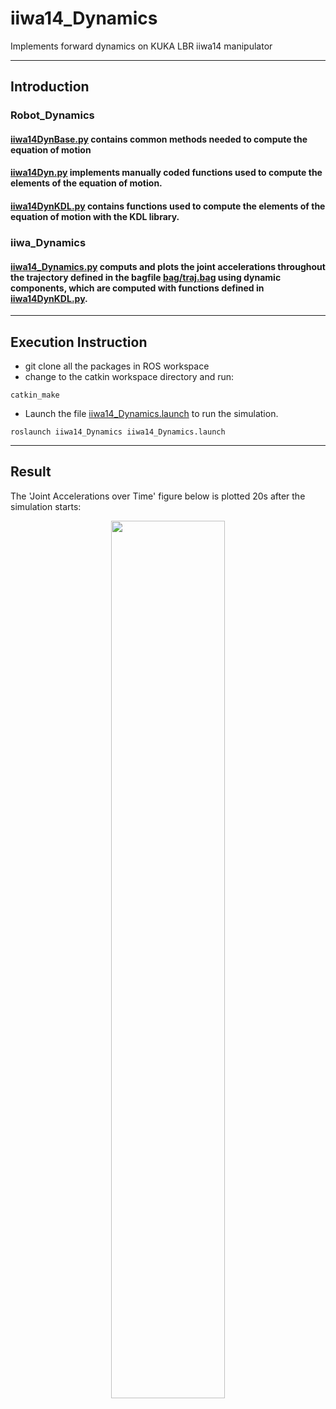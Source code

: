 # iiwa14_Dynamics
Implements forward dynamics on KUKA LBR iiwa14 manipulator

------
## Introduction
### Robot_Dynamics
#### [iiwa14DynBase.py](https://github.com/alstondu/iiwa14_Dynamics/blob/main/iiwa_Dynamics/Robot_Dynamics/src/Robot_Dynamics/iiwa14DynBase.py) contains common methods needed to compute the equation of motion
#### [iiwa14Dyn.py](https://github.com/alstondu/iiwa14_Dynamics/blob/main/iiwa_Dynamics/Robot_Dynamics/src/Robot_Dynamics/iiwa14Dyn.py) implements manually coded functions used to compute the elements of the equation of motion.
#### [iiwa14DynKDL.py](https://github.com/alstondu/iiwa14_Dynamics/blob/main/iiwa_Dynamics/Robot_Dynamics/src/Robot_Dynamics/iiwa14DynKDL.py) contains functions used to compute the elements of the equation of motion with the KDL library.
### iiwa_Dynamics
#### [iiwa14_Dynamics.py](https://github.com/alstondu/iiwa14_Dynamics/blob/main/iiwa_Dynamics/iiwa14_Dynamics/src/iiwa14_Dynamics.py) computs and plots the joint accelerations throughout the trajectory defined in the bagfile [bag/traj.bag](https://github.com/alstondu/iiwa14_Dynamics/blob/main/iiwa_Dynamics/iiwa14_Dynamics/bag/traj.bag) using dynamic components, which are computed with functions defined in [iiwa14DynKDL.py](https://github.com/alstondu/iiwa14_Dynamics/blob/main/iiwa_Dynamics/Robot_Dynamics/src/Robot_Dynamics/iiwa14DynKDL.py).

------
## Execution Instruction
- git clone all the packages in ROS workspace
- change to the catkin workspace directory and run:
```commandline
catkin_make
```
- Launch the file [iiwa14_Dynamics.launch](https://github.com/alstondu/iiwa14_Dynamics/blob/main/iiwa_Dynamics/iiwa14_Dynamics/launch/iiwa14_Dynamics.launch) to run the simulation.
```commandline
roslaunch iiwa14_Dynamics iiwa14_Dynamics.launch
```

------
## Result
The 'Joint Accelerations over Time' figure below is plotted 20s after the simulation starts:
  <div align="center">
    <img width="60%" src="https://github.com/alstondu/iiwa14_Dynamics/blob/main/Figure/a_vs_t.png"></a>
  </div>
